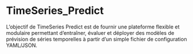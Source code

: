 # TimeSeries_Predict
L’objectif de TimeSeries Predict est de fournir une plateforme flexible et modulaire permettant d’entraîner, évaluer et déployer des modèles de prévision de séries temporelles à partir d’un simple fichier de configuration YAML/JSON.

